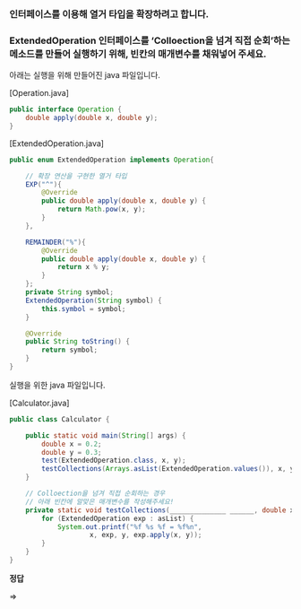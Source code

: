 ### 인터페이스를 이용해 열거 타입을 확장하려고 합니다. 
### ExtendedOperation 인터페이스를 ‘**Colloection을 넘겨 직접 순회**’하는 메소드를 만들어 실행하기 위해, 빈칸의 매개변수를 채워넣어 주세요.

아래는 실행을 위해 만들어진 java 파일입니다.

[Operation.java]

```java
public interface Operation {
    double apply(double x, double y);
}
```

[ExtendedOperation.java]

```java
public enum ExtendedOperation implements Operation{

    // 확장 연산을 구현한 열거 타입
    EXP("^"){
        @Override
        public double apply(double x, double y) {
            return Math.pow(x, y);
        }
    },

    REMAINDER("%"){
        @Override
        public double apply(double x, double y) {
            return x % y;
        }
    };
    private String symbol;
    ExtendedOperation(String symbol) {
        this.symbol = symbol;
    }

    @Override
    public String toString() {
        return symbol;
    }
}
```

실행을 위한 java 파일입니다.

[Calculator.java]

```java
public class Calculator {

    public static void main(String[] args) {
        double x = 0.2;
        double y = 0.3;
        test(ExtendedOperation.class, x, y);
        testCollections(Arrays.asList(ExtendedOperation.values()), x, y);
    }

    // Colloection을 넘겨 직접 순회하는 경우
    // 아래 빈칸에 알맞은 매개변수를 작성해주세요!
    private static void testCollections(______________ ______, double x, double y) {
        for (ExtendedOperation exp : asList) {
            System.out.printf("%f %s %f = %f%n",
                    x, exp, y, exp.apply(x, y));
        }
    }
}
```

**정답** 

⇒